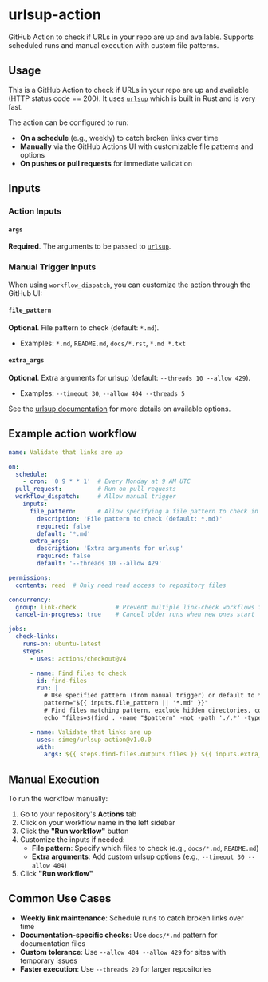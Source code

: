 # urlsup-action
GitHub Action to check if URLs in your repo are up and available. Supports scheduled runs and manual execution with custom file patterns.

## Usage

This is a GitHub Action to check if URLs in your repo are up and available
(HTTP status code == 200). It uses [`urlsup`](https://github.com/simeg/urlsup)
which is built in Rust and is very fast.

The action can be configured to run:
- **On a schedule** (e.g., weekly) to catch broken links over time
- **Manually** via the GitHub Actions UI with customizable file patterns and options
- **On pushes or pull requests** for immediate validation

## Inputs

### Action Inputs

#### `args`
**Required**. The arguments to be passed to [`urlsup`](https://github.com/simeg/urlsup).

### Manual Trigger Inputs

When using `workflow_dispatch`, you can customize the action through the GitHub UI:

#### `file_pattern`
**Optional**. File pattern to check (default: `*.md`).
- Examples: `*.md`, `README.md`, `docs/*.rst`, `*.md *.txt`

#### `extra_args`
**Optional**. Extra arguments for urlsup (default: `--threads 10 --allow 429`).
- Examples: `--timeout 30`, `--allow 404 --threads 5`

See the [urlsup documentation](https://github.com/simeg/urlsup?tab=readme-ov-file#usage) for more details on available options.

## Example action workflow

```yaml
name: Validate that links are up

on:
  schedule:
    - cron: '0 9 * * 1'  # Every Monday at 9 AM UTC
  pull_request:          # Run on pull requests
  workflow_dispatch:     # Allow manual trigger
    inputs:
      file_pattern:      # Allow specifying a file pattern to check in Github Actions UI
        description: 'File pattern to check (default: *.md)'
        required: false
        default: '*.md'
      extra_args:
        description: 'Extra arguments for urlsup'
        required: false
        default: '--threads 10 --allow 429'

permissions:
  contents: read  # Only need read access to repository files

concurrency:
  group: link-check           # Prevent multiple link-check workflows from running simultaneously
  cancel-in-progress: true    # Cancel older runs when new ones start

jobs:
  check-links:
    runs-on: ubuntu-latest
    steps:
      - uses: actions/checkout@v4

      - name: Find files to check
        id: find-files
        run: |
          # Use specified pattern (from manual trigger) or default to *.md for markdown files
          pattern="${{ inputs.file_pattern || '*.md' }}"
          # Find files matching pattern, exclude hidden directories, convert to space-separated list
          echo "files=$(find . -name "$pattern" -not -path './.*' -type f | tr '\n' ' ')" >> $GITHUB_OUTPUT

      - name: Validate that links are up
        uses: simeg/urlsup-action@v1.0.0
        with:
          args: ${{ steps.find-files.outputs.files }} ${{ inputs.extra_args || '--threads 10 --allow 429' }} --white-list http://localhost
```

## Manual Execution

To run the workflow manually:

1. Go to your repository's **Actions** tab
2. Click on your workflow name in the left sidebar
3. Click the **"Run workflow"** button
4. Customize the inputs if needed:
   - **File pattern**: Specify which files to check (e.g., `docs/*.md`, `README.md`)
   - **Extra arguments**: Add custom urlsup options (e.g., `--timeout 30 --allow 404`)
5. Click **"Run workflow"**

## Common Use Cases

- **Weekly link maintenance**: Schedule runs to catch broken links over time
- **Documentation-specific checks**: Use `docs/*.md` pattern for documentation files
- **Custom tolerance**: Use `--allow 404 --allow 429` for sites with temporary issues
- **Faster execution**: Use `--threads 20` for larger repositories
